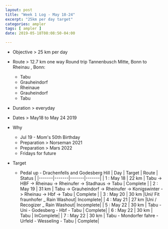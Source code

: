```yaml
---
layout: post
title: "Week 1 Log - May 18-24"
excerpt: "25km per day target"
categories: ampler
tags: [ ampler ]
date: 2019-05-18T08:08:50-04:00

---
```


* Objective > 25 km per day

* Route > 12.7 km one way
  Round trip  Tannenbusch Mitte, Bonn to Rheinau , Bonn:
  * Tabu
  * Grauheindorf
  * Rheinaue
  * Grauheindorf
  * Tabu

* Duration > everyday

* Dates > May18 to May 24 2019

* Why
  * Jul 19 - Mom's 50th Birthday
  * Preparation > Norseman 2021  
  * Preparation > Mars 2022
  * Fridays for future

* Target
  * Pedal up - Drachenfells and Godesberg Hill
| Day | Target | Route | Status |
|-------|-------|-------|-------|
| 1 : May 18 | 22 km | Tabu -> HBF -> Rheinau -> Rheinufer -> Stadhaus -> Tabu | Complete |
| 2 : May 19 | 31 km | Tabu -> Grauheindorf  -> Rheinufer -> Konigswinter -> Rheinau -> Hbf -> Tabu | Complete |
| 3 : May 20 | 30 km |Uni/ Fit fraunhofer _ Rain Washout| Incomplete|
| 4 : May 21 | 27 km |Uni / Recogizer _ Rain Washout| Incomplete|
| 5 : May 22 | 30 km | Tabu - Uni - Godesberg - Hbf - Tabu | Complete|
| 6 : May 22 | 30 km | Tabu | InComplete|
| 7 : May 22 | 30 km | Tabu - Mondorfer fahre - Urfeld - Wesseling - Tabu | Complete|
